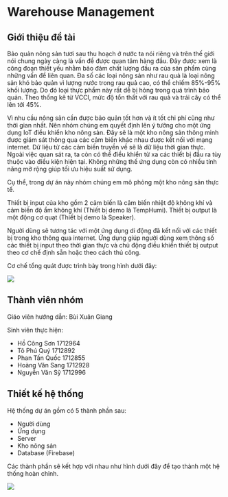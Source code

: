 # Warehouse Management

## Giới thiệu đề tài

Bảo quản nông sản tươi sau thu hoạch ở nước ta nói riêng và trên thế giới nói chung ngày càng là vấn đề được quan tâm hàng đầu. Đây được xem là công đoạn thiết yếu nhằm bảo đảm chất lượng đầu ra của sản phẩm cùng những vấn đề liên quan. Đa số các loại nông sản như rau quả là loại nông sản khó bảo quản vì lượng nước trong rau quả cao, có thể chiếm 85%-95% khối lượng. Do đó loại thực phẩm này rất dễ bị hỏng trong quá trình bảo quản. Theo thống kê từ VCCI, mức độ tổn thất với rau quả và trái cây có thể lên tới 45%.

Vì nhu cầu nông sản cần được bảo quản tốt hơn và ít tốt chi phí cũng như thời gian nhất. Nên nhóm chúng em quyết định lên ý tưởng cho một ứng dụng IoT điều khiển kho nông sản. Đây sẽ là một kho nông sản thông minh được giám sát thông qua các cảm biến khác nhau được kết nối với mạng internet. Dữ liệu từ các cảm biến truyền về sẽ là dữ liệu thời gian thực. Ngoài việc quan sát ra, ta còn có thể điều khiển từ xa các thiết bị đầu ra tùy thuộc vào điều kiện hiện tại. Không những thế ứng dụng còn có nhiều tính năng mở rộng giúp tối ưu hiệu suất sử dụng.

Cụ thể, trong dự án này nhóm chúng em mô phỏng một kho nông sản thực tế.

Thiết bị input của kho gồm 2 cảm biến là cảm biến nhiệt độ không khí và cảm biến độ ẩm không khí (Thiết bị demo là TempHumi). Thiết bị output là một động cơ quạt (Thiết bị demo là Speaker).

Người dùng sẽ tương tác với một ứng dụng di động đã kết nối với các thiết bị trong kho thông qua internet. Ứng dụng giúp người dùng xem thông số các thiết bị input theo thời gian thực và chủ động điều khiển thiết bị output theo cơ chế định sẵn hoặc theo cách thủ công.

Cơ chế tổng quát được trình bày trong hình dưới đây:

![](https://scontent.fvca1-2.fna.fbcdn.net/v/t1.15752-9/108943767_1361991273971618_5810066279860407823_n.png?_nc_cat=107&_nc_sid=ae9488&_nc_ohc=sY38WHvrKBIAX_NbPUG&_nc_ht=scontent.fvca1-2.fna&oh=445346c3bcc20bb7f4b48ac89c8975c8&oe=5F3307FC)

## Thành viên nhóm

Giáo viên hướng dẫn: Bùi Xuân Giang

Sinh viên thực hiện:
- Hồ Công Sơn     1712964
- Tô Phú Quý      1712892
- Phan Tấn Quốc   1712855
- Hoàng Văn Sang  1712928
- Nguyễn Văn Sỹ   1712996

## Thiết kế hệ thống

Hệ thống dự án gồm có 5 thành phần sau:
- Người dùng
- Ứng dụng
- Server
- Kho nông sản
- Database (Firebase)

Các thành phần sẽ kết hợp với nhau như hình dưới đây để tạo thành một hệ thống hoàn chỉnh.

![](https://scontent.fvca1-2.fna.fbcdn.net/v/t1.15752-9/109051684_734800797271173_8556610505957094046_n.png?_nc_cat=104&_nc_sid=ae9488&_nc_ohc=-GUEsBig_VsAX_SPFaq&_nc_ht=scontent.fvca1-2.fna&oh=c497b76455da61f75e0d7bb216da4fbf&oe=5F35DDC2)
